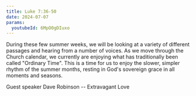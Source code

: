 ```yaml
---
title: Luke 7:36-50
date: 2024-07-07
params:
  youtubeId: 6MpO0gDIuxo
---
```


During these few summer weeks, we will be looking at a variety of different passages and hearing from a number of voices.  As we move through the Church calendar, we currently are enjoying what has traditionally been called "Ordinary Time". This is a time for us to enjoy the slower, simpler rhythm of the summer months, resting in God's sovereign grace in all moments and seasons. 

Guest speaker Dave Robinson -- Extravagant Love 
